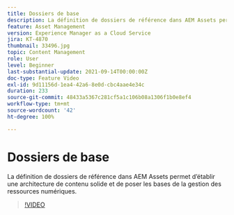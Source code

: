 ```yaml
---
title: Dossiers de base
description: La définition de dossiers de référence dans AEM Assets permet d’établir une architecture de contenu solide et de poser les bases de la gestion des ressources numériques.
feature: Asset Management
version: Experience Manager as a Cloud Service
jira: KT-4870
thumbnail: 33496.jpg
topic: Content Management
role: User
level: Beginner
last-substantial-update: 2021-09-14T00:00:00Z
doc-type: Feature Video
exl-id: 9d11156d-1ea4-42a6-8e0d-cbc4aae4e34c
duration: 233
source-git-commit: 48433a5367c281cf5a1c106b08a1306f1b0e8ef4
workflow-type: tm+mt
source-wordcount: '42'
ht-degree: 100%

---
```


# Dossiers de base

La définition de dossiers de référence dans AEM Assets permet d’établir une architecture de contenu solide et de poser les bases de la gestion des ressources numériques.

>[!VIDEO](https://video.tv.adobe.com/v/37328?quality=12&learn=on&captions=fre_fr)
